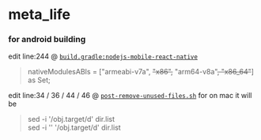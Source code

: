 # meta_life

### for android building
edit line:244 @ [`build.gradle:nodejs-mobile-react-native`](node_modules/nodejs-mobile-react-native/android/build.gradle)
> nativeModulesABIs = ["armeabi-v7a", ~~"x86",~~ "arm64-v8a"~~, "x86_64"~~] as Set<String>;
> 
edit line:34 / 36 / 44 / 46 @ [`post-remove-unused-files.sh`](tools/backend/post-remove-unused-files.sh)
for on mac it will be
> sed -i '/obj\.target/d' dir.list  
> sed -i '' '/obj\.target/d' dir.list
